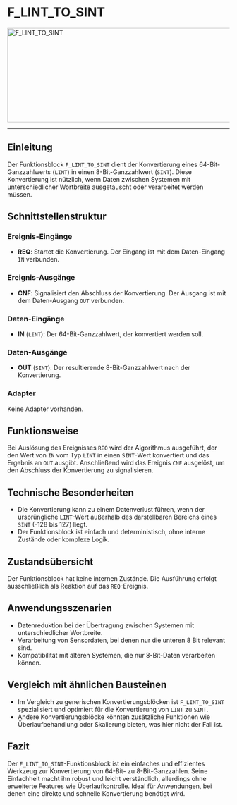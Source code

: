 # F_LINT_TO_SINT

<img width="1438" height="214" alt="F_LINT_TO_SINT" src="https://github.com/user-attachments/assets/a76f6188-5a80-4252-a7d7-56944d50fde0" />

* * * * * * * * * *
## Einleitung
Der Funktionsblock `F_LINT_TO_SINT` dient der Konvertierung eines 64-Bit-Ganzzahlwerts (`LINT`) in einen 8-Bit-Ganzzahlwert (`SINT`). Diese Konvertierung ist nützlich, wenn Daten zwischen Systemen mit unterschiedlicher Wortbreite ausgetauscht oder verarbeitet werden müssen.

## Schnittstellenstruktur
### **Ereignis-Eingänge**
- **REQ**: Startet die Konvertierung. Der Eingang ist mit dem Daten-Eingang `IN` verbunden.

### **Ereignis-Ausgänge**
- **CNF**: Signalisiert den Abschluss der Konvertierung. Der Ausgang ist mit dem Daten-Ausgang `OUT` verbunden.

### **Daten-Eingänge**
- **IN** (`LINT`): Der 64-Bit-Ganzzahlwert, der konvertiert werden soll.

### **Daten-Ausgänge**
- **OUT** (`SINT`): Der resultierende 8-Bit-Ganzzahlwert nach der Konvertierung.

### **Adapter**
Keine Adapter vorhanden.

## Funktionsweise
Bei Auslösung des Ereignisses `REQ` wird der Algorithmus ausgeführt, der den Wert von `IN` vom Typ `LINT` in einen `SINT`-Wert konvertiert und das Ergebnis an `OUT` ausgibt. Anschließend wird das Ereignis `CNF` ausgelöst, um den Abschluss der Konvertierung zu signalisieren.

## Technische Besonderheiten
- Die Konvertierung kann zu einem Datenverlust führen, wenn der ursprüngliche `LINT`-Wert außerhalb des darstellbaren Bereichs eines `SINT` (-128 bis 127) liegt.
- Der Funktionsblock ist einfach und deterministisch, ohne interne Zustände oder komplexe Logik.

## Zustandsübersicht
Der Funktionsblock hat keine internen Zustände. Die Ausführung erfolgt ausschließlich als Reaktion auf das `REQ`-Ereignis.

## Anwendungsszenarien
- Datenreduktion bei der Übertragung zwischen Systemen mit unterschiedlicher Wortbreite.
- Verarbeitung von Sensordaten, bei denen nur die unteren 8 Bit relevant sind.
- Kompatibilität mit älteren Systemen, die nur 8-Bit-Daten verarbeiten können.

## Vergleich mit ähnlichen Bausteinen
- Im Vergleich zu generischen Konvertierungsblöcken ist `F_LINT_TO_SINT` spezialisiert und optimiert für die Konvertierung von `LINT` zu `SINT`.
- Andere Konvertierungsblöcke könnten zusätzliche Funktionen wie Überlaufbehandlung oder Skalierung bieten, was hier nicht der Fall ist.

## Fazit
Der `F_LINT_TO_SINT`-Funktionsblock ist ein einfaches und effizientes Werkzeug zur Konvertierung von 64-Bit- zu 8-Bit-Ganzzahlen. Seine Einfachheit macht ihn robust und leicht verständlich, allerdings ohne erweiterte Features wie Überlaufkontrolle. Ideal für Anwendungen, bei denen eine direkte und schnelle Konvertierung benötigt wird.
